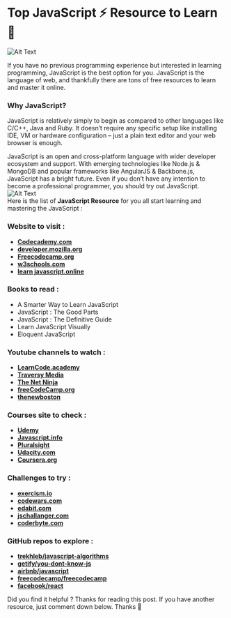 # **Top JavaScript ⚡ Resource to Learn 🙌**

![Alt Text](https://dev-to-uploads.s3.amazonaws.com/i/axml3tbsx3sb7giwgine.jpg)

If you have no previous programming experience but interested in learning programming, JavaScript is the best option for you. JavaScript is the language of web, and thankfully there are tons of free resources to learn and master it online.

### Why JavaScript?

JavaScript is relatively simply to begin as compared to other languages like C/C++, Java and Ruby. It doesn’t require any specific setup like installing IDE, VM or hardware configuration  – just a plain text editor and your web browser is enough.

JavaScript is an open and cross-platform language with wider developer ecosystem and support. With emerging technologies like Node.js & MongoDB and popular frameworks like AngularJS & Backbone.js, JavaScript has a bright future. Even if you don’t have any intention to become a professional programmer, you should try out JavaScript.
</br>
![Alt Text](https://dev-to-uploads.s3.amazonaws.com/i/etqgj1eimv8gm20ohwvi.png)
</br>
Here is the list of <b>JavaScript Resource</b> for you all start learning and mastering the JavaScript :
</br>

### Website to visit :
- [**Codecademy.com**](https://www.codecademy.com/)
- [**developer.mozilla.org**](https://developer.mozilla.org/)
- [**Freecodecamp.org**](https://www.freecodecamp.org/)
- [**w3schools.com**](https://www.w3schools.com/js/DEFAULT.asp)
- [**learn javascript.online**](https://learnjavascript.online/)

### Books to read :
- A Smarter Way to Learn JavaScript
- JavaScript : The Good Parts
- JavaScript : The Definitive Guide
- Learn JavaScript Visually
- Eloquent JavaScript

### Youtube channels to watch :
- [**LearnCode.academy**](https://www.youtube.com/user/learncodeacademy)
- [**Traversy Media**](https://www.youtube.com/user/TechGuyWeb)
- [**The Net Ninja**](https://www.youtube.com/channel/UCW5YeuERMmlnqo4oq8vwUpg)
- [**freeCodeCamp.org**](https://www.youtube.com/channel/UC8butISFwT-Wl7EV0hUK0BQ)
- [**thenewboston**](https://www.youtube.com/user/thenewboston)

### Courses site to check :
- [**Udemy**](https://www.udemy.com/)
- [**Javascript.info**](https://javascript.info/)
- [**Pluralsight**](https://www.pluralsight.com/)
- [**Udacity.com**](https://www.udacity.com/)
- [**Coursera.org**](https://www.coursera.org/)

### Challenges to try :
- [**exercism.io**](https://exercism.io/)
- [**codewars.com**](https://www.codewars.com/)
- [**edabit.com**](https://edabit.com/)
- [**jschallanger.com**](https://www.jschallenger.com/)
- [**coderbyte.com**](https://coderbyte.com/)

### GitHub repos to explore :
- [**trekhleb/javascript-algorithms**](https://github.com/trekhleb/javascript-algorithms)
- [**getify/you-dont-know-js**](https://github.com/getify/You-Dont-Know-JS)
- [**airbnb/javascript**](https://github.com/airbnb/javascript)
- [**freecodecamp/freecodecamp**](https://github.com/freeCodeCamp/freeCodeCamp)
- [**facebook/react**](https://github.com/facebook/react)

Did you find it helpful ? Thanks for reading this post.
If you have another resource, just comment down below. Thanks 🙌